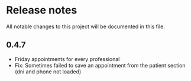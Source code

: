 # Release notes

All notable changes to this project will be documented in this file.

## 0.4.7

- Friday appointments for every professional
- Fix: Sometimes failed to save an appointment from the patient section (dni and phone not loaded)
